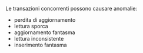 Le transazioni concorrenti possono causare anomalie: 
- perdita di aggiornamento 
- lettura sporca
- aggiornamento fantasma
- lettura inconsistente
- inserimento fantasma
